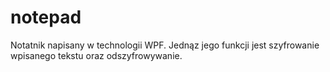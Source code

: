 # notepad
Notatnik napisany w technologii WPF. Jednąz jego funkcji jest szyfrowanie wpisanego tekstu oraz odszyfrowywanie.
